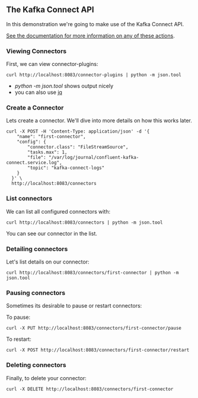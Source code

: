 ## The Kafka Connect API

In this demonstration we're going to make use of the Kafka Connect API.

[See the documentation for more information on any of these actions](https://docs.confluent.io/current/connect/references/restapi.html).

### Viewing Connectors

First, we can view connector-plugins:

`curl http://localhost:8083/connector-plugins | python -m json.tool`

- *python -m json.tool* shows output nicely  
- you can also use [jq](https://stedolan.github.io/jq/)

### Create a Connector

Lets create a connector. We'll dive into more details on how this works later.

```
curl -X POST -H 'Content-Type: application/json' -d '{
    "name": "first-connector",
    "config": {
        "connector.class": "FileStreamSource",
        "tasks.max": 1,
        "file": "/var/log/journal/confluent-kafka-connect.service.log",
        "topic": "kafka-connect-logs"
    }
  }' \
  http://localhost:8083/connectors
```

### List connectors

We can list all configured connectors with:

`curl http://localhost:8083/connectors | python -m json.tool`

You can see our connector in the list.

### Detailing connectors

Let's list details on our connector:

`curl http://localhost:8083/connectors/first-connector | python -m json.tool`

### Pausing connectors

Sometimes its desirable to pause or restart connectors:

To pause:

`curl -X PUT http://localhost:8083/connectors/first-connector/pause`

To restart:

`curl -X POST http://localhost:8083/connectors/first-connector/restart`

### Deleting connectors

Finally, to delete your connector:

`curl -X DELETE http://localhost:8083/connectors/first-connector`
